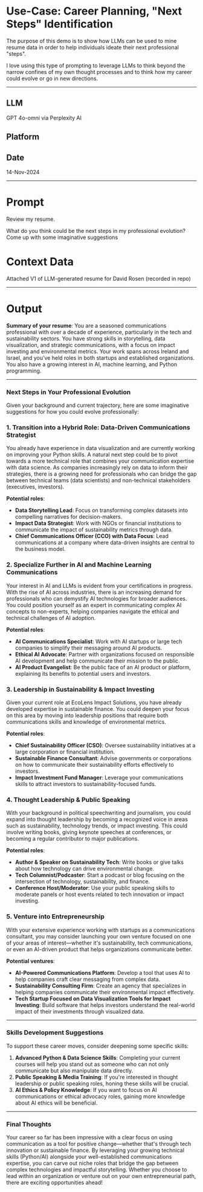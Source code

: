 # Use-Case: Career Planning, "Next Steps" Identification

The purpose of this demo is to show how LLMs can be used to mine resume data in order to help individuals ideate their next professional "steps". 

I love using this type of prompting to leverage LLMs to think beyond the narrow confines of my own thought processes and to think how my career could evolve or go in new directions. 

---

## LLM

GPT 4o-omni via Perplexity AI

## Platform

## Date

14-Nov-2024

---

# Prompt

Review my resume. 

What do you think could be the next steps in my professional evolution? Come up with some imaginative suggestions

# Context Data

Attached V1 of LLM-generated resume for David Rosen (recorded in repo)

---

# Output

**Summary of your resume**: You are a seasoned communications professional with over a decade of experience, particularly in the tech and sustainability sectors. You have strong skills in storytelling, data visualization, and strategic communications, with a focus on impact investing and environmental metrics. Your work spans across Ireland and Israel, and you’ve held roles in both startups and established organizations. You also have a growing interest in AI, machine learning, and Python programming.

---

### **Next Steps in Your Professional Evolution**

Given your background and current trajectory, here are some imaginative suggestions for how you could evolve professionally:

### **1. Transition into a Hybrid Role: Data-Driven Communications Strategist**
You already have experience in data visualization and are currently working on improving your Python skills. A natural next step could be to pivot towards a more technical role that combines your communication expertise with data science. As companies increasingly rely on data to inform their strategies, there is a growing need for professionals who can bridge the gap between technical teams (data scientists) and non-technical stakeholders (executives, investors). 

**Potential roles**:
- **Data Storytelling Lead**: Focus on transforming complex datasets into compelling narratives for decision-makers.
- **Impact Data Strategist**: Work with NGOs or financial institutions to communicate the impact of sustainability metrics through data.
- **Chief Communications Officer (CCO) with Data Focus**: Lead communications at a company where data-driven insights are central to the business model.

### **2. Specialize Further in AI and Machine Learning Communications**
Your interest in AI and LLMs is evident from your certifications in progress. With the rise of AI across industries, there is an increasing demand for professionals who can demystify AI technologies for broader audiences. You could position yourself as an expert in communicating complex AI concepts to non-experts, helping companies navigate the ethical and technical challenges of AI adoption.

**Potential roles**:
- **AI Communications Specialist**: Work with AI startups or large tech companies to simplify their messaging around AI products.
- **Ethical AI Advocate**: Partner with organizations focused on responsible AI development and help communicate their mission to the public.
- **AI Product Evangelist**: Be the public face of an AI product or platform, explaining its benefits to potential users and investors.

### **3. Leadership in Sustainability & Impact Investing**
Given your current role at EcoLens Impact Solutions, you have already developed expertise in sustainable finance. You could deepen your focus on this area by moving into leadership positions that require both communications skills and knowledge of environmental metrics.

**Potential roles**:
- **Chief Sustainability Officer (CSO)**: Oversee sustainability initiatives at a large corporation or financial institution.
- **Sustainable Finance Consultant**: Advise governments or corporations on how to communicate their sustainability efforts effectively to investors.
- **Impact Investment Fund Manager**: Leverage your communications skills to attract investors to sustainability-focused funds.

### **4. Thought Leadership & Public Speaking**
With your background in political speechwriting and journalism, you could expand into thought leadership by becoming a recognized voice in areas such as sustainability, technology trends, or impact investing. This could involve writing books, giving keynote speeches at conferences, or becoming a regular contributor to major publications.

**Potential roles**:
- **Author & Speaker on Sustainability Tech**: Write books or give talks about how technology can drive environmental change.
- **Tech Columnist/Podcaster**: Start a podcast or blog focusing on the intersection of technology, sustainability, and finance.
- **Conference Host/Moderator**: Use your public speaking skills to moderate panels or host events related to tech innovation or impact investing.

### **5. Venture into Entrepreneurship**
With your extensive experience working with startups as a communications consultant, you may consider launching your own venture focused on one of your areas of interest—whether it's sustainability, tech communications, or even an AI-driven product that helps organizations communicate better.

**Potential ventures**:
- **AI-Powered Communications Platform**: Develop a tool that uses AI to help companies craft clear messaging from complex data.
- **Sustainability Consulting Firm**: Create an agency that specializes in helping companies communicate their environmental impact effectively.
- **Tech Startup Focused on Data Visualization Tools for Impact Investing**: Build software that helps investors understand the real-world impact of their investments through visualized data.

---

### **Skills Development Suggestions**

To support these career moves, consider deepening some specific skills:

1. **Advanced Python & Data Science Skills**: Completing your current courses will help you stand out as someone who can not only communicate but also manipulate data directly.
2. **Public Speaking & Media Training**: If you're interested in thought leadership or public speaking roles, honing these skills will be crucial.
3. **AI Ethics & Policy Knowledge**: If you want to focus on AI communications or ethical advocacy roles, gaining more knowledge about AI ethics will be beneficial.

---

### Final Thoughts

Your career so far has been impressive with a clear focus on using communication as a tool for positive change—whether that's through tech innovation or sustainable finance. By leveraging your growing technical skills (Python/AI) alongside your well-established communications expertise, you can carve out niche roles that bridge the gap between complex technologies and impactful storytelling. Whether you choose to lead within an organization or venture out on your own entrepreneurial path, there are exciting opportunities ahead!

 